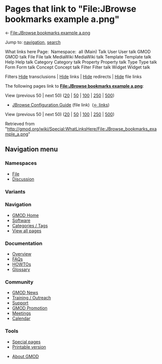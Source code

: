 <div id="mw-page-base" class="noprint">

</div>

<div id="mw-head-base" class="noprint">

</div>

<div id="content" class="mw-body" role="main">

<span id="top"></span>

<div id="mw-js-message" style="display:none;">

</div>



# <span dir="auto">Pages that link to "File:JBrowse bookmarks example a.png"</span>

<div id="bodyContent">

<div id="contentSub">

← [File:JBrowse bookmarks example
a.png](/wiki/File:JBrowse_bookmarks_example_a.png "File:JBrowse bookmarks example a.png")

</div>

<div id="jump-to-nav" class="mw-jump">

Jump to: [navigation](#mw-navigation), [search](#p-search)

</div>

<div id="mw-content-text">

What links here Page:  Namespace:  all (Main) Talk User User talk GMOD
GMOD talk File File talk MediaWiki MediaWiki talk Template Template talk
Help Help talk Category Category talk Property Property talk Type Type
talk Form Form talk Concept Concept talk Filter Filter talk Widget
Widget talk

Filters
[Hide](/mediawiki/index.php?title=Special:WhatLinksHere/File:JBrowse_bookmarks_example_a.png&hidetrans=1 "Special:WhatLinksHere/File:JBrowse bookmarks example a.png")
transclusions \|
[Hide](/mediawiki/index.php?title=Special:WhatLinksHere/File:JBrowse_bookmarks_example_a.png&hidelinks=1 "Special:WhatLinksHere/File:JBrowse bookmarks example a.png")
links \|
[Hide](/mediawiki/index.php?title=Special:WhatLinksHere/File:JBrowse_bookmarks_example_a.png&hideredirs=1 "Special:WhatLinksHere/File:JBrowse bookmarks example a.png")
redirects \|
[Hide](/mediawiki/index.php?title=Special:WhatLinksHere/File:JBrowse_bookmarks_example_a.png&hideimages=1 "Special:WhatLinksHere/File:JBrowse bookmarks example a.png")
file links

The following pages link to **[File:JBrowse bookmarks example
a.png](/wiki/File:JBrowse_bookmarks_example_a.png "File:JBrowse bookmarks example a.png")**:

View (previous 50 \| next 50)
([20](/mediawiki/index.php?title=Special:WhatLinksHere/File:JBrowse_bookmarks_example_a.png&limit=20 "Special:WhatLinksHere/File:JBrowse bookmarks example a.png")
\|
[50](/mediawiki/index.php?title=Special:WhatLinksHere/File:JBrowse_bookmarks_example_a.png&limit=50 "Special:WhatLinksHere/File:JBrowse bookmarks example a.png")
\|
[100](/mediawiki/index.php?title=Special:WhatLinksHere/File:JBrowse_bookmarks_example_a.png&limit=100 "Special:WhatLinksHere/File:JBrowse bookmarks example a.png")
\|
[250](/mediawiki/index.php?title=Special:WhatLinksHere/File:JBrowse_bookmarks_example_a.png&limit=250 "Special:WhatLinksHere/File:JBrowse bookmarks example a.png")
\|
[500](/mediawiki/index.php?title=Special:WhatLinksHere/File:JBrowse_bookmarks_example_a.png&limit=500 "Special:WhatLinksHere/File:JBrowse bookmarks example a.png"))

- [JBrowse Configuration
  Guide](/wiki/JBrowse_Configuration_Guide "JBrowse Configuration Guide")
  (file link) ‎ <span class="mw-whatlinkshere-tools">([←
  links](/mediawiki/index.php?title=Special:WhatLinksHere&target=JBrowse+Configuration+Guide "Special:WhatLinksHere"))</span>

View (previous 50 \| next 50)
([20](/mediawiki/index.php?title=Special:WhatLinksHere/File:JBrowse_bookmarks_example_a.png&limit=20 "Special:WhatLinksHere/File:JBrowse bookmarks example a.png")
\|
[50](/mediawiki/index.php?title=Special:WhatLinksHere/File:JBrowse_bookmarks_example_a.png&limit=50 "Special:WhatLinksHere/File:JBrowse bookmarks example a.png")
\|
[100](/mediawiki/index.php?title=Special:WhatLinksHere/File:JBrowse_bookmarks_example_a.png&limit=100 "Special:WhatLinksHere/File:JBrowse bookmarks example a.png")
\|
[250](/mediawiki/index.php?title=Special:WhatLinksHere/File:JBrowse_bookmarks_example_a.png&limit=250 "Special:WhatLinksHere/File:JBrowse bookmarks example a.png")
\|
[500](/mediawiki/index.php?title=Special:WhatLinksHere/File:JBrowse_bookmarks_example_a.png&limit=500 "Special:WhatLinksHere/File:JBrowse bookmarks example a.png"))

</div>

<div class="printfooter">

Retrieved from
"<http://gmod.org/wiki/Special:WhatLinksHere/File:JBrowse_bookmarks_example_a.png>"

</div>

<div id="catlinks" class="catlinks catlinks-allhidden">

</div>

<div class="visualClear">

</div>

</div>

</div>

<div id="mw-navigation">

## Navigation menu

<div id="mw-head">



<div id="left-navigation">

<div id="p-namespaces" class="vectorTabs" role="navigation"
aria-labelledby="p-namespaces-label">

### Namespaces

- <span id="ca-nstab-image"><a href="/wiki/File:JBrowse_bookmarks_example_a.png" accesskey="c"
  title="View the file page [c]">File</a></span>
- <span id="ca-talk"><a
  href="/mediawiki/index.php?title=File_talk:JBrowse_bookmarks_example_a.png&amp;action=edit&amp;redlink=1"
  accesskey="t"
  title="Discussion about the content page [t]">Discussion</a></span>

</div>

<div id="p-variants" class="vectorMenu emptyPortlet" role="navigation"
aria-labelledby="p-variants-label">

### 

### Variants[](#)

<div class="menu">

</div>

</div>

</div>





</div>

</div>

</div>

<div id="mw-panel">

<div id="p-logo" role="banner">

<a href="/wiki/Main_Page"
style="background-image: url(http://gmod.org/images/GMOD-cogs.png);"
title="Visit the main page"></a>

</div>

<div id="p-Navigation" class="portal" role="navigation"
aria-labelledby="p-Navigation-label">

### Navigation

<div class="body">

- <span id="n-GMOD-Home">[GMOD Home](/wiki/Main_Page)</span>
- <span id="n-Software">[Software](/wiki/GMOD_Components)</span>
- <span id="n-Categories-.2F-Tags">[Categories /
  Tags](/wiki/Categories)</span>
- <span id="n-View-all-pages">[View all
  pages](/wiki/Special:AllPages)</span>

</div>

</div>

<div id="p-Documentation" class="portal" role="navigation"
aria-labelledby="p-Documentation-label">

### Documentation

<div class="body">

- <span id="n-Overview">[Overview](/wiki/Overview)</span>
- <span id="n-FAQs">[FAQs](/wiki/Category:FAQ)</span>
- <span id="n-HOWTOs">[HOWTOs](/wiki/Category:HOWTO)</span>
- <span id="n-Glossary">[Glossary](/wiki/Glossary)</span>

</div>

</div>

<div id="p-Community" class="portal" role="navigation"
aria-labelledby="p-Community-label">

### Community

<div class="body">

- <span id="n-GMOD-News">[GMOD News](/wiki/GMOD_News)</span>
- <span id="n-Training-.2F-Outreach">[Training /
  Outreach](/wiki/Training_and_Outreach)</span>
- <span id="n-Support">[Support](/wiki/Support)</span>
- <span id="n-GMOD-Promotion">[GMOD
  Promotion](/wiki/GMOD_Promotion)</span>
- <span id="n-Meetings">[Meetings](/wiki/Meetings)</span>
- <span id="n-Calendar">[Calendar](/wiki/Calendar)</span>

</div>

</div>

<div id="p-tb" class="portal" role="navigation"
aria-labelledby="p-tb-label">

### Tools

<div class="body">

- <span id="t-specialpages"><a href="/wiki/Special:SpecialPages" accesskey="q"
  title="A list of all special pages [q]">Special pages</a></span>
- <span id="t-print"><a
  href="/mediawiki/index.php?title=Special:WhatLinksHere/File:JBrowse_bookmarks_example_a.png&amp;printable=yes"
  rel="alternate" accesskey="p"
  title="Printable version of this page [p]">Printable version</a></span>

</div>

</div>

</div>

</div>

<div id="footer" role="contentinfo">

- <span id="footer-places-about">[About
  GMOD](/wiki/GMOD:About "GMOD:About")</span>

<!-- -->






</div>

